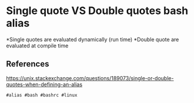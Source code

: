 # Single quote VS Double quotes bash alias
*Single quotes are evaluated dynamically (run time)
*Double quote are evaluated at compile time


## References
https://unix.stackexchange.com/questions/189073/single-or-double-quotes-when-defining-an-alias

    #alias #bash #bashrc #linux
